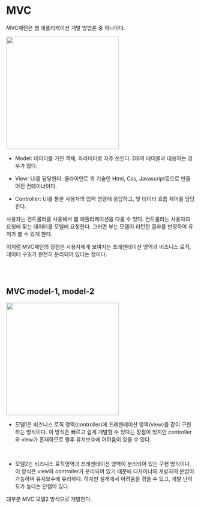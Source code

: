 # MVC

MVC패턴은 웹 애플리케이션 개발 방법론 중 하나이다. 

<img width="300px" src="https://img1.daumcdn.net/thumb/R1280x0/?scode=mtistory2&fname=https%3A%2F%2Ft1.daumcdn.net%2Fcfile%2Ftistory%2F2452883B57F0B3C02B">

- Model: 데이터를 가진 객체, 파라미터로 자주 쓰인다. DB의 테이블과 대응하는 경우가 많다.

- View: UI를 담당한다. 클라이언트 측 기술인 Html, Css, Javascript등으로 만들어진 컨테이너이다.

- Controller: UI를 통한 사용자의 입력 명령에 응답하고, 및 데이터 흐름 제어를 담당한다.

사용자는 컨트롤러를 사용해서 웹 애플리케이션을 다룰 수 있다. 컨트롤러는 사용자의 요청에 맞는 데이터를 모델에 요청한다. 그러면 뷰는 모델이 리턴한 결과를 반영하여 유저가 볼 수 있게 한다.

이처럼 MVC패턴의 장점은 사용자에게 보여지는 프레젠테이션 영역과 비즈니스 로직, 데이터 구조가 완전히 분리되어 있다는 점이다. 

</br></br>

## MVC model-1, model-2

<img width="300px" src="https://img1.daumcdn.net/thumb/R1280x0/?scode=mtistory2&fname=https%3A%2F%2Ft1.daumcdn.net%2Fcfile%2Ftistory%2F270EFE4C57F0C7A61C">

- 모델1은 비즈니스 로직 영역(controller)에 프레젠테이션 영역(view)를 같이 구현하는 방식이다. 이 방식은 빠르고 쉽게 개발할 수 있다는 장점이 있지만 controller와 view가 혼재하므로 향후 유지보수에 어려움이 있을 수 있다.
</br>

- 모델2는 비즈니스 로직영역과 프레젠테이션 영역이 분리되어 있는 구현 방식이다. 이 방식은 view와 controller가 분리되어 있기 때문에 디자이너와 개발자의 분업이 가능하며 유지보수에 유리하다. 하지만 설계에서 어려움을 겪을 수 있고, 개발 난이도가 높다는 단점이 있다.

대부분 MVC 모델2 방식으로 개발한다.


